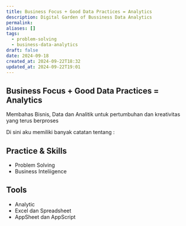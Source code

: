 ```yaml
---
title: Business Focus + Good Data Practices = Analytics
description: Digital Garden of Bussiness Data Analytics
permalink: 
aliases: []
tags:
  - problem-solving
  - business-data-analytics
draft: false
date: 2024-09-18
created_at: 2024-09-22T18:32
updated_at: 2024-09-22T19:01
---
```


## Business Focus + Good Data Practices = Analytics

Membahas Bisnis, Data dan Analitik untuk pertumbuhan dan kreativitas yang terus berproses

Di sini aku memiliki banyak catatan tentang :

## Practice & Skills

- Problem Solving
- Business Inteliigence

## Tools

- Analytic
- Excel dan Spreadsheet
- AppSheet dan AppScript
